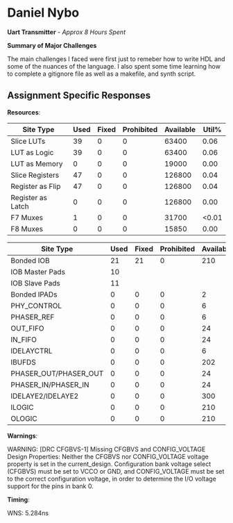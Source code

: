 # Daniel Nybo 

**Uart Transmitter** - *Approx 8 Hours Spent*

**Summary of Major Challenges**

The main challenges I faced were first just to remeber how to write HDL and some of the nuances of the language. I also spent some time learning how to complete a gitignore file as well as a makefile, and synth script.

## Assignment Specific Responses

**Resources**:

| Site Type         | Used | Fixed | Prohibited | Available | Util% |
|-------------------|------|-------|------------|-----------|-------|
| Slice LUTs        | 39   | 0     | 0          | 63400     | 0.06  |
| LUT as Logic      | 39   | 0     | 0          | 63400     | 0.06  |
| LUT as Memory     | 0    | 0     | 0          | 19000     | 0.00  |
| Slice Registers   | 47   | 0     | 0          | 126800    | 0.04  |
| Register as Flip  | 47   | 0     | 0          | 126800    | 0.04  |
| Register as Latch | 0    | 0     | 0          | 126800    | 0.00  |
| F7 Muxes          | 1    | 0     | 0          | 31700     | <0.01 |
| F8 Muxes          | 0    | 0     | 0          | 15850     | 0.00  |


| Site Type             | Used | Fixed | Prohibited | Available | Util%  |
|-----------------------|------|-------|------------|-----------|-------|
| Bonded IOB            | 21   | 21    | 0          | 210       | 10.00 |
| IOB Master Pads       | 10   |       |            |           |       |
| IOB Slave Pads        | 11   |       |            |           |       |
| Bonded IPADs          | 0    | 0     | 0          | 2         | 0.00  |
| PHY_CONTROL           | 0    | 0     | 0          | 6         | 0.00  |
| PHASER_REF            | 0    | 0     | 0          | 6         | 0.00  |
| OUT_FIFO              | 0    | 0     | 0          | 24        | 0.00  |
| IN_FIFO               | 0    | 0     | 0          | 24        | 0.00  |
| IDELAYCTRL            | 0    | 0     | 0          | 6         | 0.00  |
| IBUFDS                | 0    | 0     | 0          | 202       | 0.00  |
| PHASER_OUT/PHASER_OUT | 0    | 0     | 0          | 24        | 0.00  |
| PHASER_IN/PHASER_IN   | 0    | 0     | 0          | 24        | 0.00  |
| IDELAYE2/IDELAYE2     | 0    | 0     | 0          | 300       | 0.00  |
| ILOGIC                | 0    | 0     | 0          | 210       | 0.00  |
| OLOGIC                | 0    | 0     | 0          | 210       | 0.00  |



**Warnings**:

WARNING: [DRC CFGBVS-1] Missing CFGBVS and CONFIG_VOLTAGE Design Properties: Neither the CFGBVS nor CONFIG_VOLTAGE voltage property is set in the current_design.  Configuration bank voltage select (CFGBVS) must be set to VCCO or GND, and CONFIG_VOLTAGE must be set to the correct configuration voltage, in order to determine the I/O voltage support for the pins in bank 0. 

**Timing**:

WNS: 5.284ns







